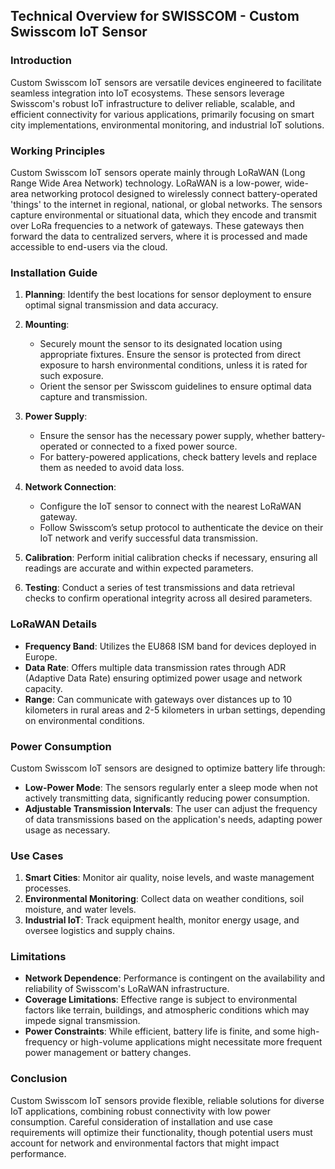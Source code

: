 ## Technical Overview for SWISSCOM - Custom Swisscom IoT Sensor

### Introduction
Custom Swisscom IoT sensors are versatile devices engineered to facilitate seamless integration into IoT ecosystems. These sensors leverage Swisscom's robust IoT infrastructure to deliver reliable, scalable, and efficient connectivity for various applications, primarily focusing on smart city implementations, environmental monitoring, and industrial IoT solutions.

### Working Principles
Custom Swisscom IoT sensors operate mainly through LoRaWAN (Long Range Wide Area Network) technology. LoRaWAN is a low-power, wide-area networking protocol designed to wirelessly connect battery-operated 'things' to the internet in regional, national, or global networks. The sensors capture environmental or situational data, which they encode and transmit over LoRa frequencies to a network of gateways. These gateways then forward the data to centralized servers, where it is processed and made accessible to end-users via the cloud.

### Installation Guide
1. **Planning**: Identify the best locations for sensor deployment to ensure optimal signal transmission and data accuracy.
   
2. **Mounting**:
   - Securely mount the sensor to its designated location using appropriate fixtures. Ensure the sensor is protected from direct exposure to harsh environmental conditions, unless it is rated for such exposure.
   - Orient the sensor per Swisscom guidelines to ensure optimal data capture and transmission.

3. **Power Supply**:
   - Ensure the sensor has the necessary power supply, whether battery-operated or connected to a fixed power source.
   - For battery-powered applications, check battery levels and replace them as needed to avoid data loss.

4. **Network Connection**:
   - Configure the IoT sensor to connect with the nearest LoRaWAN gateway.
   - Follow Swisscom’s setup protocol to authenticate the device on their IoT network and verify successful data transmission.

5. **Calibration**: Perform initial calibration checks if necessary, ensuring all readings are accurate and within expected parameters.

6. **Testing**: Conduct a series of test transmissions and data retrieval checks to confirm operational integrity across all desired parameters.

### LoRaWAN Details
- **Frequency Band**: Utilizes the EU868 ISM band for devices deployed in Europe.
- **Data Rate**: Offers multiple data transmission rates through ADR (Adaptive Data Rate) ensuring optimized power usage and network capacity.
- **Range**: Can communicate with gateways over distances up to 10 kilometers in rural areas and 2-5 kilometers in urban settings, depending on environmental conditions.
  
### Power Consumption
Custom Swisscom IoT sensors are designed to optimize battery life through:
- **Low-Power Mode**: The sensors regularly enter a sleep mode when not actively transmitting data, significantly reducing power consumption.
- **Adjustable Transmission Intervals**: The user can adjust the frequency of data transmissions based on the application's needs, adapting power usage as necessary.

### Use Cases
1. **Smart Cities**: Monitor air quality, noise levels, and waste management processes.
2. **Environmental Monitoring**: Collect data on weather conditions, soil moisture, and water levels.
3. **Industrial IoT**: Track equipment health, monitor energy usage, and oversee logistics and supply chains.

### Limitations
- **Network Dependence**: Performance is contingent on the availability and reliability of Swisscom's LoRaWAN infrastructure.
- **Coverage Limitations**: Effective range is subject to environmental factors like terrain, buildings, and atmospheric conditions which may impede signal transmission.
- **Power Constraints**: While efficient, battery life is finite, and some high-frequency or high-volume applications might necessitate more frequent power management or battery changes.

### Conclusion
Custom Swisscom IoT sensors provide flexible, reliable solutions for diverse IoT applications, combining robust connectivity with low power consumption. Careful consideration of installation and use case requirements will optimize their functionality, though potential users must account for network and environmental factors that might impact performance.
